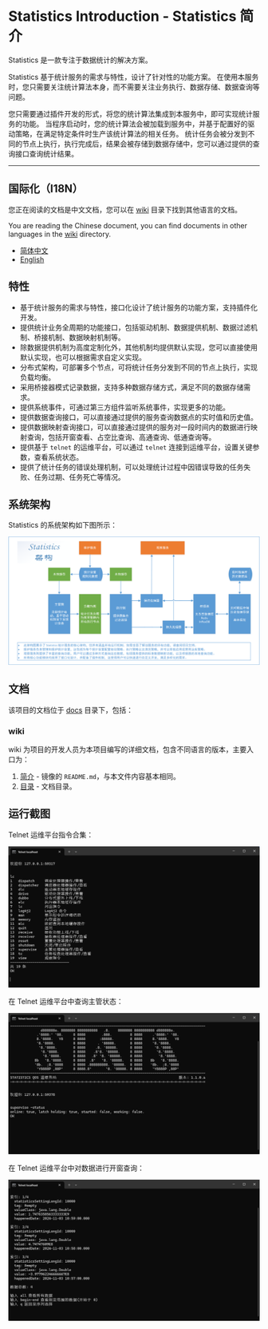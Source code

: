 # Statistics Introduction - Statistics 简介

Statistics 是一款专注于数据统计的解决方案。

Statistics 基于统计服务的需求与特性，设计了针对性的功能方案。
在使用本服务时，您只需要关注统计算法本身，而不需要关注业务执行、数据存储、数据查询等问题。

您只需要通过插件开发的形式，将您的统计算法集成到本服务中，即可实现统计服务的功能。
当程序启动时，您的统计算法会被加载到服务中，并基于配置好的驱动策略，在满足特定条件时生产该统计算法的相关任务。
统计任务会被分发到不同的节点上执行，执行完成后，结果会被存储到数据存储中，您可以通过提供的查询接口查询统计结果。

---

## 国际化（I18N）

您正在阅读的文档是中文文档，您可以在 [wiki](../../wiki) 目录下找到其他语言的文档。

You are reading the Chinese document, you can find documents in other languages in the [wiki](../../wiki) directory.

- [简体中文](./Introduction.md)
- [English](../en_US/Introduction.md)

## 特性

- 基于统计服务的需求与特性，接口化设计了统计服务的功能方案，支持插件化开发。
- 提供统计业务全周期的功能接口，包括驱动机制、数据提供机制、数据过滤机制、桥接机制、数据映射机制等。
- 除数据提供机制为高度定制化外，其他机制均提供默认实现，您可以直接使用默认实现，也可以根据需求自定义实现。
- 分布式架构，可部署多个节点，可将统计任务分发到不同的节点上执行，实现负载均衡。
- 采用桥接器模式记录数据，支持多种数据存储方式，满足不同的数据存储需求。
- 提供系统事件，可通过第三方组件监听系统事件，实现更多的功能。
- 提供数据查询接口，可以直接通过提供的服务查询数据点的实时值和历史值。
- 提供数据映射查询接口，可以直接通过提供的服务对一段时间内的数据进行映射查询，包括开窗查看、占空比查询、高通查询、低通查询等。
- 提供基于 `telnet` 的运维平台，可以通过 `telnet` 连接到运维平台，设置关键参数，查看系统状态。
- 提供了统计任务的错误处理机制，可以处理统计过程中因错误导致的任务失败、任务过期、任务死亡等情况。

## 系统架构

Statistics 的系统架构如下图所示：

![系统架构](./images/SystemArchitecture.png "系统架构")

## 文档

该项目的文档位于 [docs](../../../docs) 目录下，包括：

### wiki

wiki 为项目的开发人员为本项目编写的详细文档，包含不同语言的版本，主要入口为：

1. [简介](./Introduction.md) - 镜像的 `README.md`，与本文件内容基本相同。
2. [目录](./Contents.md) - 文档目录。

## 运行截图

Telnet 运维平台指令合集：

![Telnet 运维平台指令合集](./images/TelqosCommands.png "Telnet 运维平台指令合集")

在 Telnet 运维平台中查询主管状态：

![Telnet 运维平台查询主管状态](./images/TelqosSuperviseStatus.png "Telnet 运维平台查询主管状态")

在 Telnet 运维平台中对数据进行开窗查询：

![Telnet 运维平台开窗查询](./images/TelqosQuery.png "Telnet 运维平台开窗查询")
